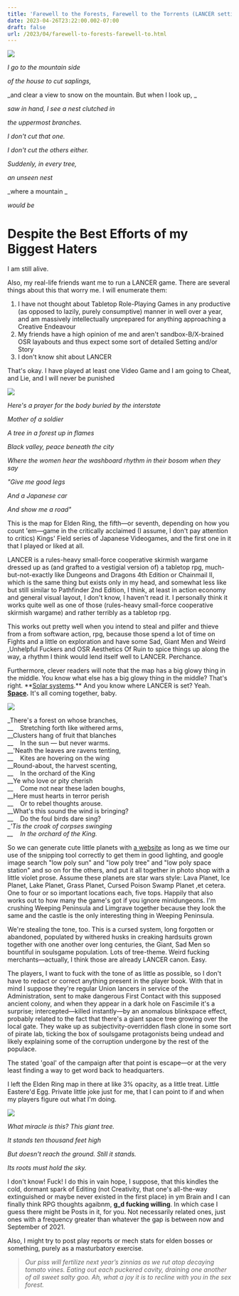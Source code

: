 ```yaml
---
title: 'Farewell to the Forests, Farewell to the Torrents (LANCER setting)'
date: 2023-04-26T23:22:00.002-07:00
draft: false
url: /2023/04/farewell-to-forests-farewell-to.html
---
```


[![](https://blogger.googleusercontent.com/img/b/R29vZ2xl/AVvXsEhydTAarg_J2OjeuRLb-Wx13px3TutW-0KNQWx-yq73k6FIA0HIijMQoMiz9_OPpwJ5WVz1P1fvWUZwNpj0_Ypv80aMZhLZkDwuH-dSM_pJ4wOZoc3z7a1Mu7SmRL1Igc9nlZnNO6gTi6S7cd2zN1YX5k2mRD708dBbpnTWhWyTUkHWX91b7TIIH6BV9g/w640-h360/I2ODBo.jpg)](https://blogger.googleusercontent.com/img/b/R29vZ2xl/AVvXsEhydTAarg_J2OjeuRLb-Wx13px3TutW-0KNQWx-yq73k6FIA0HIijMQoMiz9_OPpwJ5WVz1P1fvWUZwNpj0_Ypv80aMZhLZkDwuH-dSM_pJ4wOZoc3z7a1Mu7SmRL1Igc9nlZnNO6gTi6S7cd2zN1YX5k2mRD708dBbpnTWhWyTUkHWX91b7TIIH6BV9g/s6600/I2ODBo.jpg)  

_I go to the mountain side_

_of the house to cut saplings,_

_and clear a view to snow on the mountain. But when I look up, _

_saw in hand, I see a nest clutched in_

_the uppermost branches._

_I don't cut that one._

_I don't cut the others either._

_Suddenly, in every tree,_

_an unseen nest_

_where a mountain _

_would be_

  

Despite the Best Efforts of my Biggest Haters
=============================================

I am still alive.

  

Also, my real-life friends want me to run a LANCER game. There are several things about this that worry me. I will enumerate them:  

1.  I have not thought about Tabletop Role-Playing Games in any productive (as opposed to lazily, purely consumptive) manner in well over a year, and am massively intellectually unprepared for anything approaching a Creative Endeavour
2.  My friends have a high opinion of me and aren't sandbox-B/X-brained OSR layabouts and thus expect some sort of detailed Setting and/or Story
3.  I don't know shit about LANCER

That's okay. I have played at least one Video Game and I am going to Cheat, and Lie, and I will never be punished

[![](https://blogger.googleusercontent.com/img/b/R29vZ2xl/AVvXsEgx8tSVEsiijU0ryJWvayAnDo4s2AjOChVr8z_cjtyxfqqJCx302I8kIKIvJPvFsJYrqGs81kNA5W2KAxWkSn1TFUL-MJMJ9s2rvCBxo3HIgHv2FROaNv-Rjj3HSpZrmUax52USPlI8qyp7MH_QMRI0wQKsg870cQZMPMFvCyV_HpXHMbmpEQcGYqGUzg/w612-h640/q6m3ni3st4s81.jpg)](https://blogger.googleusercontent.com/img/b/R29vZ2xl/AVvXsEgx8tSVEsiijU0ryJWvayAnDo4s2AjOChVr8z_cjtyxfqqJCx302I8kIKIvJPvFsJYrqGs81kNA5W2KAxWkSn1TFUL-MJMJ9s2rvCBxo3HIgHv2FROaNv-Rjj3HSpZrmUax52USPlI8qyp7MH_QMRI0wQKsg870cQZMPMFvCyV_HpXHMbmpEQcGYqGUzg/s6809/q6m3ni3st4s81.jpg)  

_Here's a prayer for the body buried by the interstate_

_Mother of a soldier_

_A tree in a forest up in flames_

_Black valley, peace beneath the city_

_Where the women hear the washboard rhythm in their bosom when they say_

_"Give me good legs_

_And a Japanese car_

_And show me a road"_

This is the map for Elden Ring, the fifth—or seventh, depending on how you count 'em—game in the critically acclaimed (I assume, I don't pay attention to critics) Kings' Field series of Japanese Videogames, and the first one in it that I played or liked at all.

LANCER is a rules-heavy small-force cooperative skirmish wargame dressed up as (and grafted to a vestigial version of) a tabletop rpg, much-but-not-exactly like Dungeons and Dragons 4th Edition or Chainmail II, which is the same thing but exists only in my head, and somewhat less like but still similar to Pathfinder 2nd Edition, I think, at least in action economy and general visual layout, I don't know, I haven't read it. I personally think it works quite well as one of those (rules-heavy small-force cooperative skirmish wargame) and rather terribly as a tabletop rpg.   

This works out pretty well when you intend to steal and pilfer and thieve from a from software action, rpg, because those spend a lot of time on Fights and a little on exploration and have some Sad, Giant Men and Weird ,Unhelpful Fuckers and OSR Aesthetics Of Ruin to spice things up along the way, a rhythm I think would lend itself well to LANCER. Perchance.

Furthermore, clever readers will note that the map has a big glowy thing in the middle. You know what else has a big glowy thing in the middle? That's right. **[Solar systems](https://solarsystem.nasa.gov/solar-system/sun/overview/#:~:text=The%20Sun%20is%20the%20only,tiny%20bits%20of%20space%20debris.).** And you know where LANCER is set? Yeah. **[Space](https://www.imdb.com/title/tt0062577/).** It's all coming together, baby.

[![](https://blogger.googleusercontent.com/img/b/R29vZ2xl/AVvXsEhX8o1AOW_9pG3iRdoUGGE6qIby_yLAMukQO7RlkDw6AfwHHejJRnFblQTYkWB1lrUXR12AWGPyP-0SJ2ETwA31QE5d7mUB5XjIbWVdK7tk40LXJQJDlmJMrQpVGaX31XNILozHd5OZOOCPcfLHQiyi4TLGRD6i2QngFNg-8Son11fb8-8pn0CKUDt29Q/w612-h640/LANCER%20souls.png)](https://blogger.googleusercontent.com/img/b/R29vZ2xl/AVvXsEhX8o1AOW_9pG3iRdoUGGE6qIby_yLAMukQO7RlkDw6AfwHHejJRnFblQTYkWB1lrUXR12AWGPyP-0SJ2ETwA31QE5d7mUB5XjIbWVdK7tk40LXJQJDlmJMrQpVGaX31XNILozHd5OZOOCPcfLHQiyi4TLGRD6i2QngFNg-8Son11fb8-8pn0CKUDt29Q/s3405/LANCER%20souls.png)

_There's a forest on whose branches,   
__    Stretching forth like withered arms,   
__Clusters hang of fruit that blanches  
__    In the sun — but never warms.  
__'Neath the leaves are ravens tenting,  
__    Kites are hovering on the wing  
__Round-about, the harvest scenting,  
__    In the orchard of the King  
__Ye who love or pity cherish  
__    Come not near these laden boughs,  
__Here must hearts in terror perish  
__    Or to rebel thoughts arouse.  
__What's this sound the wind is bringing?  
__    Do the foul birds dare sing?  
__'Tis the croak of corpses swinging  
__    In the orchard of the King._

So we can generate cute little planets with [a website](https://troisjs.github.io/little-planet/) as long as we time our use of the snipping tool correctly to get them in good lighting, and google image search "low poly sun" and "low poly tree" and "low poly space station" and so on for the others, and put it all together in photo shop with a little violet prose. Assume these planets are star wars style: Lava Planet, Ice Planet, Lake Planet, Grass Planet, Cursed Poison Swamp Planet ,et cetera. One to four or so important locations each, five tops. Happily that also works out to how many the game's got if you ignore minidungeons. I'm crushing Weeping Peninsula and Limgrave together because they look the same and the castle is the only interesting thing in Weeping Peninsula.

We're stealing the tone, too. This is a cursed system, long forgotten or abandoned, populated by withered husks in creaking hardsuits grown together with one another over long centuries, the Giant, Sad Men so bountiful in soulsgame population. Lots of tree-theme. Weird fucking merchants—actually, I think those are already LANCER canon. Easy.

The players, I want to fuck with the tone of as little as possible, so I don't have to redact or correct anything present in the player book. With that in mind I suppose they're regular Union lancers in service of the Administration, sent to make dangerous First Contact with this supposed ancient colony, and when they appear in a dark hole on Fascimile it's a surprise; intercepted—killed instantly—by an anomalous blinkspace effect, probably related to the fact that there's a giant space tree growing over the local gate. They wake up as subjectivity-overridden flash clone in some sort of pirate lab, ticking the box of soulsgame protagonists being undead and likely explaining some of the corruption undergone by the rest of the populace.

The stated 'goal' of the campaign after that point is escape—or at the very least finding a way to get word back to headquarters.

I left the Elden Ring map in there at like 3% opacity, as a little treat. Little Eastere'd Egg. Private little joke just for me, that I can point to if and when my players figure out what I'm doing.

  

[![](https://blogger.googleusercontent.com/img/b/R29vZ2xl/AVvXsEhF7X1dfHpz4gDel8cFWffrgmc1e2Kb7MhGqTOO7sG3pjHmw4Iean_C_m31JoiESZDosfhvkcDSUgQx8UNqfdS3hoFL-O2nZ4z81DDytpGgeJwiNXwdf_eTwIbZ64tDcnRhzPBFD0likVRPHGQRlySpR0p6j24yNKihVio62ZA9-ijwdglq3Vb2fiSs6A/w640-h358/Armored-Core-IS-NOT-Mecha-Dark-Souls.webp)](https://blogger.googleusercontent.com/img/b/R29vZ2xl/AVvXsEhF7X1dfHpz4gDel8cFWffrgmc1e2Kb7MhGqTOO7sG3pjHmw4Iean_C_m31JoiESZDosfhvkcDSUgQx8UNqfdS3hoFL-O2nZ4z81DDytpGgeJwiNXwdf_eTwIbZ64tDcnRhzPBFD0likVRPHGQRlySpR0p6j24yNKihVio62ZA9-ijwdglq3Vb2fiSs6A/s1200/Armored-Core-IS-NOT-Mecha-Dark-Souls.webp)

_What miracle is this? This giant tree._

_It stands ten thousand feet high_

_But doesn't reach the ground. Still it stands._

_Its roots must hold the sky._

I don't know! Fuck! I do this in vain hope, I suppose, that this kindles the cold, dormant spark of Editing (not Creativity, that one's all-the-way extinguished or maybe never existed in the first place) in ym Brain and I can finally think RPG thoughts agaibnm, **g\_d fucking willing**. In which case I guess there might be Posts in it, for you. Not necessarily related ones, just ones with a frequency greater than whatever the gap is between now and September of 2021.

Also, I might try to post play reports or mech stats for elden bosses or something, purely as a masturbatory exercise.

> _Our piss will fertilize next year’s zinnias as we rut atop decaying tomato vines. Eating out each puckered cavity, draining one another of all sweet salty goo. Ah, what a joy it is to recline with you in the sex forest._